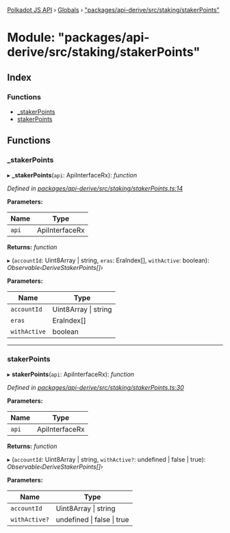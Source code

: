 [Polkadot JS API](../README.md) › [Globals](../globals.md) › ["packages/api-derive/src/staking/stakerPoints"](_packages_api_derive_src_staking_stakerpoints_.md)

# Module: "packages/api-derive/src/staking/stakerPoints"

## Index

### Functions

* [_stakerPoints](_packages_api_derive_src_staking_stakerpoints_.md#_stakerpoints)
* [stakerPoints](_packages_api_derive_src_staking_stakerpoints_.md#stakerpoints)

## Functions

###  _stakerPoints

▸ **_stakerPoints**(`api`: ApiInterfaceRx): *function*

*Defined in [packages/api-derive/src/staking/stakerPoints.ts:14](https://github.com/polkadot-js/api/blob/014f08c7c/packages/api-derive/src/staking/stakerPoints.ts#L14)*

**Parameters:**

Name | Type |
------ | ------ |
`api` | ApiInterfaceRx |

**Returns:** *function*

▸ (`accountId`: Uint8Array | string, `eras`: EraIndex[], `withActive`: boolean): *Observable‹DeriveStakerPoints[]›*

**Parameters:**

Name | Type |
------ | ------ |
`accountId` | Uint8Array &#124; string |
`eras` | EraIndex[] |
`withActive` | boolean |

___

###  stakerPoints

▸ **stakerPoints**(`api`: ApiInterfaceRx): *function*

*Defined in [packages/api-derive/src/staking/stakerPoints.ts:30](https://github.com/polkadot-js/api/blob/014f08c7c/packages/api-derive/src/staking/stakerPoints.ts#L30)*

**Parameters:**

Name | Type |
------ | ------ |
`api` | ApiInterfaceRx |

**Returns:** *function*

▸ (`accountId`: Uint8Array | string, `withActive?`: undefined | false | true): *Observable‹DeriveStakerPoints[]›*

**Parameters:**

Name | Type |
------ | ------ |
`accountId` | Uint8Array &#124; string |
`withActive?` | undefined &#124; false &#124; true |
